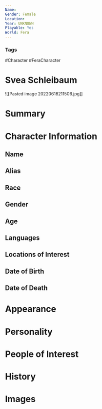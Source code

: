 ```yaml
---
Name: 
Gender: Female
Location: 
Year: UNKNOWN
Playable: Yes
World: Fera
---
```


### Tags
#Character #FeraCharacter 

# Svea Schleibaum
![[Pasted image 20220618211506.jpg]]

# Summary


# Character Information

## Name

## Alias

## Race

## Gender

## Age

## Languages

## Locations of Interest

## Date of Birth

## Date of Death

# Appearance

# Personality

# People of Interest

# History

# Images
